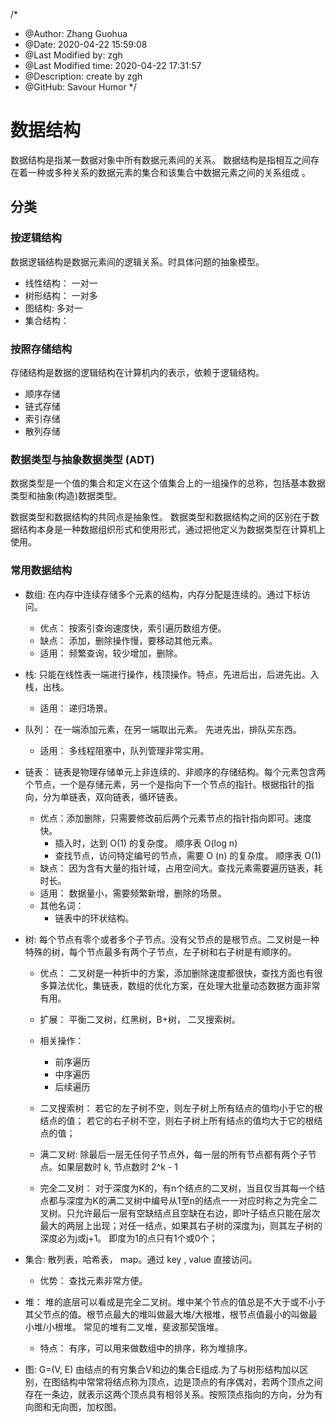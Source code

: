 /*
* @Author: Zhang Guohua
* @Date:   2020-04-22 15:59:08
* @Last Modified by:   zgh
* @Last Modified time: 2020-04-22 17:31:57
* @Description: create by zgh
* @GitHub: Savour Humor
*/


# 数据结构

数据结构是指某一数据对象中所有数据元素间的关系。
数据结构是指相互之间存在着一种或多种关系的数据元素的集合和该集合中数据元素之间的关系组成 。


## 分类

### 按逻辑结构

数据逻辑结构是数据元素间的逻辑关系。时具体问题的抽象模型。

- 线性结构： 一对一
- 树形结构： 一对多
- 图结构: 多对一
- 集合结构：

### 按照存储结构

存储结构是数据的逻辑结构在计算机内的表示，依赖于逻辑结构。

- 顺序存储
- 链式存储
- 索引存储
- 散列存储


### 数据类型与抽象数据类型 (ADT)

数据类型是一个值的集合和定义在这个值集合上的一组操作的总称，包括基本数据类型和抽象(构造)数据类型。

数据类型和数据结构的共同点是抽象性。
数据类型和数据结构之间的区别在于数据结构本身是一种数据组织形式和使用形式，通过把他定义为数据类型在计算机上使用。

### 常用数据结构

- 数组: 在内存中连续存储多个元素的结构，内存分配是连续的。通过下标访问。
    + 优点： 按索引查询速度快，索引遍历数组方便。
    + 缺点： 添加，删除操作慢，要移动其他元素。
    + 适用： 频繁查询，较少增加，删除。

- 栈: 只能在线性表一端进行操作，栈顶操作。特点，先进后出，后进先出。入栈，出栈。
    + 适用： 递归场景。

- 队列： 在一端添加元素，在另一端取出元素。 先进先出，排队买东西。
    + 适用： 多线程阻塞中，队列管理非常实用。

- 链表： 链表是物理存储单元上非连续的、非顺序的存储结构。每个元素包含两个节点，一个是存储元素，另一个是指向下一个节点的指针。根据指针的指向，分为单链表，双向链表，循环链表。    
    + 优点：添加删除，只需要修改前后两个元素节点的指针指向即可。速度快。
        * 插入时，达到 O(1) 的复杂度。 顺序表 O(log n)
        * 查找节点，访问特定编号的节点，需要 O (n) 的复杂度。 顺序表 O(1)
    + 缺点： 因为含有大量的指针域，占用空间大。查找元素需要遍历链表，耗时长。
    + 适用： 数据量小，需要频繁新增，删除的场景。
    + 其他名词：
        * 链表中的环状结构。



- 树: 每个节点有零个或者多个子节点。没有父节点的是根节点。二叉树是一种特殊的树，每个节点最多有两个子节点，左子树和右子树是有顺序的。
    + 优点： 二叉树是一种折中的方案，添加删除速度都很快，查找方面也有很多算法优化，集链表，数组的优化方案，在处理大批量动态数据方面非常有用。
    + 扩展： 平衡二叉树，红黑树，B+树， 二叉搜索树。
    + 相关操作：
        * 前序遍历
        * 中序遍历
        * 后续遍历

    + 二叉搜索树： 若它的左子树不空，则左子树上所有结点的值均小于它的根结点的值； 若它的右子树不空，则右子树上所有结点的值均大于它的根结点的值； 
    + 满二叉树: 除最后一层无任何子节点外，每一层的所有节点都有两个子节点。如果层数时 k, 节点数时 2^k - 1
    + 完全二叉树： 对于深度为K的，有n个结点的二叉树，当且仅当其每一个结点都与深度为K的满二叉树中编号从1至n的结点一一对应时称之为完全二叉树。只允许最后一层有空缺结点且空缺在右边，即叶子结点只能在层次最大的两层上出现；对任一结点，如果其右子树的深度为j，则其左子树的深度必为j或j+1。 即度为1的点只有1个或0个；

- 集合: 散列表，哈希表， map。通过 key , value 直接访问。
    + 优势： 查找元素非常方便。


- 堆： 堆的底层可以看成是完全二叉树。堆中某个节点的值总是不大于或不小于其父节点的值。根节点最大的堆叫做最大堆/大根堆，根节点值最小的叫做最小堆/小根堆。 常见的堆有二叉堆，斐波那契饿堆。
    + 特点： 有序，可以用来做数组中的排序，称为堆排序。

- 图: G=(V, E) 由结点的有穷集合V和边的集合E组成.为了与树形结构加以区别，在图结构中常常将结点称为顶点，边是顶点的有序偶对，若两个顶点之间存在一条边，就表示这两个顶点具有相邻关系。按照顶点指向的方向，分为有向图和无向图，加权图。































